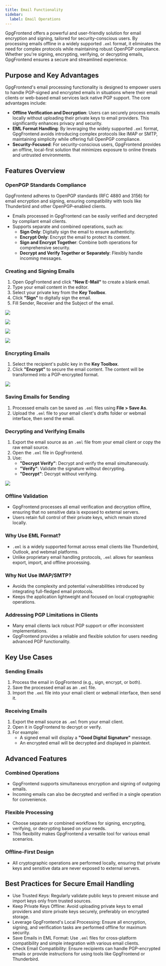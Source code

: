 ```yaml
---
title: Email Functionality
sidebar:
  label: Email Operations
---
```


GpgFrontend offers a powerful and user-friendly solution for email encryption
and signing, tailored for security-conscious users. By processing emails offline
in a widely supported `.eml` format, it eliminates the need for complex
protocols while maintaining robust OpenPGP compliance. Whether you're signing,
encrypting, verifying, or decrypting emails, GpgFrontend ensures a secure and
streamlined experience.

## Purpose and Key Advantages

GpgFrontend's email processing functionality is designed to empower users to
handle PGP-signed and encrypted emails in situations where their email clients
or web-based email services lack native PGP support. The core advantages
include:

- **Offline Verification and Decryption**: Users can securely process emails
  locally without uploading their private keys to email providers. This
  significantly enhances privacy and security.
- **EML Format Handling**: By leveraging the widely supported `.eml` format,
  GpgFrontend avoids introducing complex protocols like IMAP or SMTP,
  maintaining simplicity while offering full OpenPGP compliance.
- **Security-Focused**: For security-conscious users, GpgFrontend provides an
  offline, local-first solution that minimizes exposure to online threats and
  untrusted environments.

## Features Overview

### OpenPGP Standards Compliance

GpgFrontend adheres to OpenPGP standards (RFC 4880 and 3156) for email
encryption and signing, ensuring compatibility with tools like Thunderbird and
other OpenPGP-enabled clients.

- Emails processed in GpgFrontend can be easily verified and decrypted by
  compliant email clients.
- Supports separate and combined operations, such as:
  - **Sign Only**: Digitally sign the email to ensure authenticity.
  - **Encrypt Only**: Encrypt the email to protect its content.
  - **Sign and Encrypt Together**: Combine both operations for comprehensive
    security.
  - **Decrypt and Verify Together or Separately**: Flexibly handle incoming
    messages.

### Creating and Signing Emails

1. Open GpgFrontend and click **"New E-Mail"** to create a blank email.
2. Type your email content in the editor.
3. Select your private key from the **Key Toolbox**.
4. Click **"Sign"** to digitally sign the email.
5. Fill Sender, Receiver and the Subject of the email.

![](https://image.cdn.bktus.com/i/2025/06/24/84f732220b3a967aa5d3986f79475bdfcf53454e.webp)

![](https://image.cdn.bktus.com/i/2025/06/24/610ba60f2cd8eeddbcfbbc57aa602cff61197065.webp)

![](https://image.cdn.bktus.com/i/2025/06/24/fea933e12bf46516d6a1385698b6afa94e7543a0.webp)

![](https://image.cdn.bktus.com/i/2025/06/24/ee90e5bb25c7accdccf70f17c1986e53e0b4e81f.webp)

### Encrypting Emails

1. Select the recipient's public key in the **Key Toolbox**.
2. Click **"Encrypt"** to secure the email content. The content will be
   transformed into a PGP-encrypted format.

![](https://image.cdn.bktus.com/i/2025/06/24/f8fe32d6e3502a1ba3503189fa40e4348bd4cc81.webp)

### Saving Emails for Sending

1. Processed emails can be saved as `.eml` files using **File > Save As**.
2. Upload the `.eml` file to your email client's drafts folder or webmail
   interface, then send the email.

### Decrypting and Verifying Emails

1. Export the email source as an `.eml` file from your email client or copy the
   raw email source.
2. Open the `.eml` file in GpgFrontend.
3. Use:
   - **"Decrypt Verify"**: Decrypt and verify the email simultaneously.
   - **"Verify"**: Validate the signature without decrypting.
   - **"Decrypt"**: Decrypt without verifying.

![](https://image.cdn.bktus.com/i/2025/06/24/64b84451fd044cfd0c081161dad3057c5fde25a4.webp)

### Offline Validation

- GpgFrontend processes all email verification and decryption offline, ensuring
  that no sensitive data is exposed to external servers.
- Users retain full control of their private keys, which remain stored locally.

### Why Use EML Format?

- `.eml` is a widely supported format across email clients like Thunderbird,
  Outlook, and webmail platforms.
- Unlike proprietary email handling protocols, `.eml` allows for seamless
  export, import, and offline processing.

### Why Not Use IMAP/SMTP?

- Avoids the complexity and potential vulnerabilities introduced by integrating
  full-fledged email protocols.
- Keeps the application lightweight and focused on local cryptographic
  operations.

### Addressing PGP Limitations in Clients

- Many email clients lack robust PGP support or offer inconsistent
  implementations.
- GpgFrontend provides a reliable and flexible solution for users needing
  advanced PGP functionality.

## Key Use Cases

### Sending Emails

1. Process the email in GpgFrontend (e.g., sign, encrypt, or both).
2. Save the processed email as an `.eml` file.
3. Import the `.eml` file into your email client or webmail interface, then send
   it.

### Receiving Emails

1. Export the email source as `.eml` from your email client.
2. Open it in GpgFrontend to decrypt or verify.
3. For example:
   - A signed email will display a **"Good Digital Signature"** message.
   - An encrypted email will be decrypted and displayed in plaintext.

## Advanced Features

### Combined Operations

- GpgFrontend supports simultaneous encryption and signing of outgoing emails.
- Incoming emails can also be decrypted and verified in a single operation for
  convenience.

### Flexible Processing

- Choose separate or combined workflows for signing, encrypting, verifying, or
  decrypting based on your needs.
- This flexibility makes GpgFrontend a versatile tool for various email
  scenarios.

### Offline-First Design

- All cryptographic operations are performed locally, ensuring that private keys
  and sensitive data are never exposed to external servers.

## Best Practices for Secure Email Handling

- Use Trusted Keys: Regularly validate public keys to prevent misuse and import
  keys only from trusted sources.
- Keep Private Keys Offline: Avoid uploading private keys to email providers and
  store private keys securely, preferably on encrypted storage.
- Leverage GpgFrontend's Local Processing: Ensure all encryption, signing, and
  verification tasks are performed offline for maximum security.
- Save Emails in EML Format: Use `.eml` files for cross-platform compatibility
  and simple integration with various email clients.
- Check Email Compatibility: Ensure recipients can handle PGP-encrypted emails
  or provide instructions for using tools like GpgFrontend or Thunderbird.
